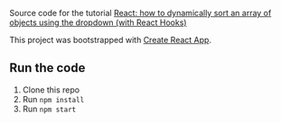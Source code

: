 Source code for the tutorial [React: how to dynamically sort an array of objects using the dropdown (with React Hooks)](https://ramonak.io/posts/react-how-to-sort-array-of-objects-with-dropdown-and-hooks) 

This project was bootstrapped with [Create React App](https://github.com/facebook/create-react-app).

## Run the code

1. Clone this repo
2. Run ```npm install```
3. Run ```npm start```
